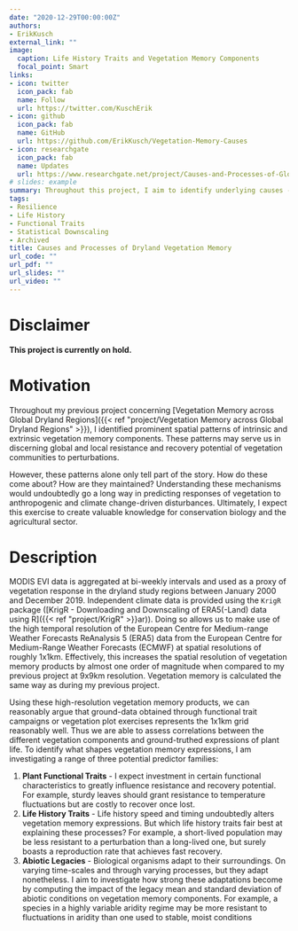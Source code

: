 ```yaml
---
date: "2020-12-29T00:00:00Z"
authors:
- ErikKusch
external_link: ""
image:
  caption: Life History Traits and Vegetation Memory Components
  focal_point: Smart
links:
- icon: twitter
  icon_pack: fab
  name: Follow
  url: https://twitter.com/KuschErik
- icon: github
  icon_pack: fab
  name: GitHub
  url: https://github.com/ErikKusch/Vegetation-Memory-Causes
- icon: researchgate
  icon_pack: fab
  name: Updates
  url: https://www.researchgate.net/project/Causes-and-Processes-of-Global-Dryland-Vegetation-Memory
# slides: example
summary: Throughout this project, I aim to identify underlying causes - biological and abiotic - to the striking patterns of vegetation memory I identified in a previous project.
tags:
- Resilience
- Life History
- Functional Traits
- Statistical Downscaling
- Archived
title: Causes and Processes of Dryland Vegetation Memory
url_code: ""
url_pdf: ""
url_slides: ""
url_video: ""
---
```


# Disclaimer

**This project is currently on hold.**

# Motivation

Throughout my previous project concerning [Vegetation Memory across Global Dryland Regions]({{< ref "project/Vegetation Memory across Global Dryland Regions" >}}), I identified prominent spatial patterns of intrinsic and extrinsic vegetation memory components. These patterns may serve us in discerning global and local resistance and recovery potential of vegetation communities to perturbations.

However, these patterns alone only tell part of the story. How do these come about? How are they maintained? Understanding these mechanisms would undoubtedly go a long way in predicting responses of vegetation to anthropogenic and climate change-driven disturbances. Ultimately, I expect this exercise to create valuable knowledge for conservation biology and the agricultural sector.


# Description
MODIS EVI data is aggregated at bi-weekly intervals and used as a proxy of vegetation response in the dryland study regions between January 2000 and December 2019. Independent climate data is provided using the `KrigR` package ([KrigR - Downloading and Downscaling of ERA5(-Land) data using R]({{< ref "project/KrigR" >}}ar)). Doing so allows us to make use of the high temporal resolution of the European Centre for Medium-range Weather Forecasts ReAnalysis 5 (ERA5) data from the European Centre for Medium-Range Weather Forecasts (ECMWF) at spatial resolutions of roughly 1x1km. Effectively, this increases the spatial resolution of vegetation memory products by almost one order of magnitude when compared to my previous project at 9x9km resolution. Vegetation memory is calculated the same way as during my previous project.

Using these high-resolution vegetation memory products, we can reasonably argue that ground-data obtained through functional trait campaigns or vegetation plot exercises represents the 1x1km grid reasonably well. Thus we are able to assess correlations between the different vegetation components and ground-truthed expressions of plant life. To identify what shapes vegetation memory expressions, I am investigating a range of three potential predictor families:  
1. **Plant Functional Traits** - I expect investment in certain functional characteristics to greatly influence resistance and recovery potential. For example, sturdy leaves should grant resistance to temperature fluctuations but are costly to recover once lost.
2. **Life History Traits** - Life history speed and timing undoubtedly alters vegetation memory expressions. But which life history traits fair best at explaining these processes? For example, a short-lived population may be less resistant to a perturbation than a long-lived one, but surely boasts a reproduction rate that achieves fast recovery.
3. **Abiotic Legacies** - Biological organisms adapt to their surroundings. On varying time-scales and through varying processes, but they adapt nonetheless. I aim to investigate how strong these adaptations become by computing the impact of the legacy mean and standard deviation of abiotic conditions on vegetation memory components. For example, a species in a highly variable aridity regime may be more resistant to fluctuations in aridity than one used to stable, moist conditions
